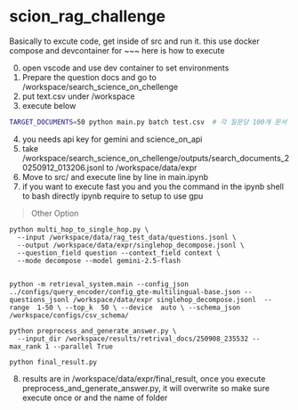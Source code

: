 # scion_rag_challenge

Basically to excute code, get inside of src and run it.
this use docker compose and devcontainer for ~~~
here is how to execute

0. open vscode and use dev container to set environments
1. Prepare the question docs and go to /workspace/search_science_on_chellenge
2. put text.csv under /workspace
3. execute below

```bash
TARGET_DOCUMENTS=50 python main.py batch test.csv  # 각 질문당 100개 문서
```

4. you needs api key for gemini and science_on_api
5. take /workspace/search_science_on_chellenge/outputs/search_documents_20250912_013206.jsonl to /workspace/data/expr
6. Move to src/ and execute line by line in main.ipynb
7. if you want to execute fast you and you the command in the ipynb shell to bash directly ipynb require to setup to use gpu

> Other Option

```
python multi_hop_to_single_hop.py \
  --input /workspace/data/rag_test_data/questions.jsonl \
  --output /workspace/data/expr/singlehop_decompose.jsonl \
  --question_field question --context_field context \
  --mode decompose --model gemini-2.5-flash


python -m retrieval_system.main --config_json ../configs/query_encoder/config_gte-multilingual-base.json --questions_jsonl /workspace/data/expr singlehop_decompose.jsonl  --range  1-50 \ --top_k  50 \ --device  auto \ --schema_json  /workspace/configs/csv_schema/

python preprocess_and_generate_answer.py \
  --input_dir /workspace/results/retrival_docs/250908_235532 --max_rank 1 --parallel True

python final_result.py

```

8. results are in /workspace/data/expr/final_result, once you execute preprocess_and_generate_answer.py, it will overwrite so make sure execute once or and the name of folder
